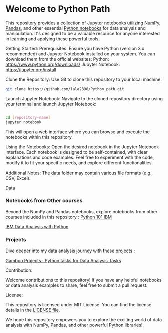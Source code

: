 # Welcome to Python Path 

This repository provides a collection of Jupyter notebooks utilizing [NumPy](https://github.com/Lala2398/Python_path/tree/main/Python%20exercises/Numpy), [Pandas](https://github.com/Lala2398/Python_path/tree/main/Python%20exercises/Pandas), and other essential [Python notebooks](https://github.com/Lala2398/Python_path/tree/main/Python%20exercises/Python%20Functions) for data analysis and manipulation. It's designed to be a valuable resource for anyone interested in learning and applying these powerful tools.

Getting Started:
Prerequisites: Ensure you have Python (version 3.x recommended) and Jupyter Notebook installed on your system. You can download them from the official websites:
Python: https://www.python.org/downloads/
Jupyter Notebook: https://jupyter.org/install

Clone the Repository: Use Git to clone this repository to your local machine:

````Bash
git clone https://github.com/lala2398/Python_path.git
````
Launch Jupyter Notebook: Navigate to the cloned repository directory using your terminal and launch Jupyter Notebook:
```Bash

cd [repository-name]
jupyter notebook
````
This will open a web interface where you can browse and execute the notebooks within this repository.

Using the Notebooks:
Open the desired notebook in the Jupyter Notebook interface.
Each notebook is designed to be self-contained, with clear explanations and code examples.
Feel free to experiment with the code, modify it to fit your specific needs, and explore different functionalities.

Additional Notes:
The data folder may contain various file formats (e.g., CSV, Excel).

[Data](https://github.com/Lala2398/Python_path/tree/main/Python%20exercises/Data)


### Notebooks from Other courses 

Beyond the NumPy and Pandas notebooks, explore notebooks from other courses included in this repository : 
[Python 101 IBM](https://github.com/Lala2398/Python_path/tree/main/Python101_IBM)

[IBM Data Analysis with Python](https://github.com/Lala2398/Python_path/tree/main/IBM_Data_analysiswithPython) 


### Projects 

Dive deeper into my data analysis journey with these projects : 

[Gamboo Projects : Python tasks for Data Analysis Tasks](https://github.com/Lala2398/Python_path/tree/main/Gamboo_projects) 



Contribution:

Welcome contributions to this repository! If you have any helpful notebooks or data analysis examples to share, feel free to submit a pull request.

License:

This repository is licensed under MIT License. You can find the license details in the [LICENSE file](https://github.com/Lala2398/Python_path/blob/main/LICENSE).

We hope this repository empowers you to explore the exciting world of data analysis with NumPy, Pandas, and other powerful Python libraries!

